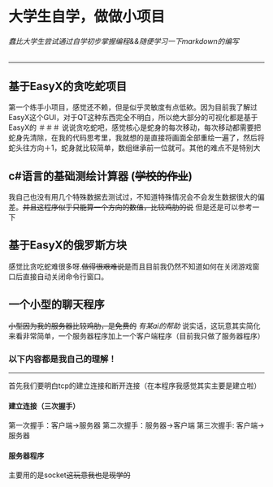 # 大学生自学，做做小项目

###### *蠢比大学生尝试通过自学初步掌握编程&&随便学习一下markdown的编写*
---
## 基于EasyX的贪吃蛇项目
第一个练手小项目，感觉还不赖，但是似乎灵敏度有点低欸。因为目前我了解过EasyX这个GUI，对于QT这种东西完全不明白，所以绝大部分的可视化都是基于EasyX的
＃＃＃ 说说贪吃蛇吧，感觉核心是蛇身的每次移动，每次移动都需要把蛇身先清除，在我的代码思考里，我就想的是直接将画面全部重绘一遍了，然后将蛇头往方向＋1，蛇身就比较简单，数组继承前一位就可。其他的难点不是特别大
## c#语言的基础测绘计算器 (<s>学校的作业</s>)
我自己也没有用几个特殊数据去测试过，不知道特殊情况会不会发生数据很大的偏差。<s>并且这程序似乎只能算一个方向的数值，比较鸡肋的说</s>
但是还是可以参考一下
## 基于EasyX的俄罗斯方块
感觉比贪吃蛇难很多呀.<s>做得很艰难说是</s>而且目前我仍然不知道如何在关闭游戏窗口后直接自动关闭命令行窗口。
## 一个小型的聊天程序
<s>小型因为我的服务器比较鸡肋，是免费的</s>
*有某ai的帮助*
说实话，这玩意其实简化来看非常简单，一个服务器程序加上一个客户端程序（目前我只做了服务器程序）

### 以下内容都是我自己的理解！
---
首先我们要明白tcp的建立连接和断开连接（在本程序我感觉其实主要是建立啦）
#### 建立连接（三次握手）
第一次握手：客户端->服务器
第二次握手：服务器->客户端
第三次握手: 客户端->服务器
#### 服务器程序
主要用的是socket<s>这玩意我也是现学的</s>

